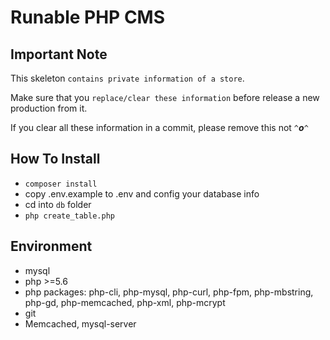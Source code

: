 # Runable PHP CMS

## Important Note
This skeleton `contains private information of a store`.

Make sure that you `replace/clear these information` before release a new production from it.

If you clear all these information in a commit, please remove this not `^`***o***`^`

## How To Install
- `composer install`
- copy .env.example to .env and config your database info
- cd into `db` folder
- `php create_table.php`

## Environment
- mysql
- php >=5.6
- php packages: php-cli, php-mysql, php-curl, php-fpm, php-mbstring, php-gd, php-memcached, php-xml, php-mcrypt
- git
- Memcached, mysql-server